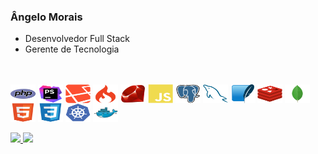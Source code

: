 ### Ângelo Morais 

<!--
**angelolmorais/angelolmorais** is a ✨ _special_ ✨ repository because its `README.md` (this file) appears on your GitHub profile.

Here are some ideas to get you started:

- 🔭 I’m currently working on ...
- 🌱 I’m currently learning ...
- 👯 I’m looking to collaborate on ...
- 🤔 I’m looking for help with ...
- 💬 Ask me about ...
- 📫 How to reach me: ...
- 😄 Pronouns: ...
- ⚡ Fun fact: ...
-->

-  Desenvolvedor Full Stack 
-  Gerente de Tecnologia
  <br>
<div style="display: inline_block"><br>
<img align="center" alt="Angelo-PHP" height="30" width="40" src="https://raw.githubusercontent.com/devicons/devicon/master/icons/php/php-original.svg">
<img align="center" alt="Angelo-PHPStorm" height="30" width="40" src="https://raw.githubusercontent.com/devicons/devicon/master/icons/phpstorm/phpstorm-original.svg">
<img align="center" alt="Angelo-Laravel" height="30" width="40" src="https://raw.githubusercontent.com/devicons/devicon/master/icons/laravel/laravel-plain.svg">
<img align="center" alt="Angelo-Codeigniter" height="30" width="40" src="https://raw.githubusercontent.com/devicons/devicon/master/icons/codeigniter/codeigniter-plain.svg">
<img align="center" alt="Angelo-ruby" height="30" width="40" src="https://github.com/devicons/devicon/blob/master/icons/ruby/ruby-original.svg">
<img align="center" alt="Angelo-Js" height="30" width="40" src="https://raw.githubusercontent.com/devicons/devicon/master/icons/javascript/javascript-plain.svg">
 
<img align="center" alt="Angelo-Ps" height="30" width="40" src="https://raw.githubusercontent.com/devicons/devicon/master/icons/postgresql/postgresql-original.svg">
<img align="center" alt="Angelo-My" height="30" width="40" src="https://raw.githubusercontent.com/devicons/devicon/master/icons/mysql/mysql-original.svg">
<img align="center" alt="Angelo-sqlite" height="30" width="40" src="https://github.com/devicons/devicon/blob/master/icons/sqlite/sqlite-original.svg">
<img align="center" alt="Angelo-Rd" height="30" width="40" src="https://raw.githubusercontent.com/devicons/devicon/master/icons/redis/redis-original.svg">
<img align="center" alt="Angelo-Mg" height="30" width="40" src="https://raw.githubusercontent.com/devicons/devicon/master/icons/mongodb/mongodb-original.svg">

<img align="center" alt="Angelo-HTML" height="30" width="40" src="https://raw.githubusercontent.com/devicons/devicon/master/icons/html5/html5-original.svg">
<img align="center" alt="Angelo-CSS" height="30" width="40" src="https://raw.githubusercontent.com/devicons/devicon/master/icons/css3/css3-original.svg">
<img align="center" alt="Angelo-kubernetes" height="30" width="40" src="https://github.com/devicons/devicon/blob/master/icons/kubernetes/kubernetes-plain.svg">
<img align="center" alt="Angelo-docker" height="30" width="40" src="https://github.com/devicons/devicon/blob/master/icons/docker/docker-original.svg">
</div>
<br>
<div>
<a href="https://github.com/angelolmorais">
<img height="180em" src="https://github-readme-stats.vercel.app/api?username=angelolmorais&show_icons=true&theme=dracula&include_all_commits=true&count_private=true"/>
<img height="180em" src="https://github-readme-stats.vercel.app/api/top-langs/?username=angelolmorais&layout=compact&langs_count=16&theme=dracula"/>
</div>
